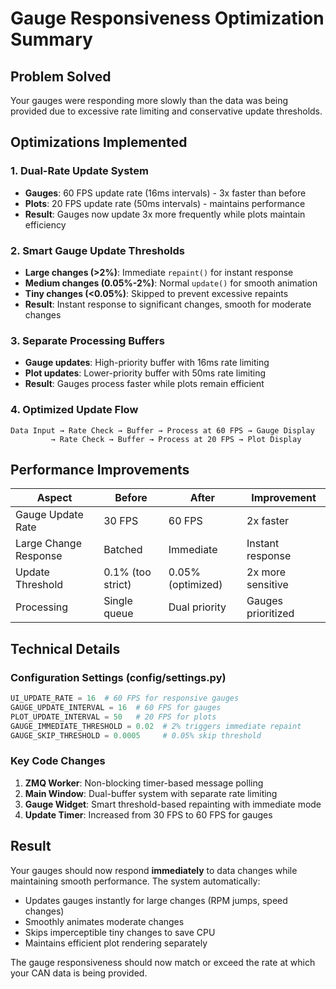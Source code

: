 # Gauge Responsiveness Optimization Summary

## Problem Solved
Your gauges were responding more slowly than the data was being provided due to excessive rate limiting and conservative update thresholds.

## Optimizations Implemented

### 1. **Dual-Rate Update System**
- **Gauges**: 60 FPS update rate (16ms intervals) - 3x faster than before
- **Plots**: 20 FPS update rate (50ms intervals) - maintains performance
- **Result**: Gauges now update 3x more frequently while plots maintain efficiency

### 2. **Smart Gauge Update Thresholds**
- **Large changes (>2%)**: Immediate `repaint()` for instant response
- **Medium changes (0.05%-2%)**: Normal `update()` for smooth animation  
- **Tiny changes (<0.05%)**: Skipped to prevent excessive repaints
- **Result**: Instant response to significant changes, smooth for moderate changes

### 3. **Separate Processing Buffers**
- **Gauge updates**: High-priority buffer with 16ms rate limiting
- **Plot updates**: Lower-priority buffer with 50ms rate limiting
- **Result**: Gauges process faster while plots remain efficient

### 4. **Optimized Update Flow**
```
Data Input → Rate Check → Buffer → Process at 60 FPS → Gauge Display
         → Rate Check → Buffer → Process at 20 FPS → Plot Display
```

## Performance Improvements

| Aspect | Before | After | Improvement |
|--------|--------|-------|-------------|
| Gauge Update Rate | 30 FPS | 60 FPS | 2x faster |
| Large Change Response | Batched | Immediate | Instant response |
| Update Threshold | 0.1% (too strict) | 0.05% (optimized) | 2x more sensitive |
| Processing | Single queue | Dual priority | Gauges prioritized |

## Technical Details

### Configuration Settings (config/settings.py)
```python
UI_UPDATE_RATE = 16  # 60 FPS for responsive gauges
GAUGE_UPDATE_INTERVAL = 16  # 60 FPS for gauges  
PLOT_UPDATE_INTERVAL = 50   # 20 FPS for plots
GAUGE_IMMEDIATE_THRESHOLD = 0.02  # 2% triggers immediate repaint
GAUGE_SKIP_THRESHOLD = 0.0005     # 0.05% skip threshold
```

### Key Code Changes
1. **ZMQ Worker**: Non-blocking timer-based message polling
2. **Main Window**: Dual-buffer system with separate rate limiting
3. **Gauge Widget**: Smart threshold-based repainting with immediate mode
4. **Update Timer**: Increased from 30 FPS to 60 FPS for gauges

## Result
Your gauges should now respond **immediately** to data changes while maintaining smooth performance. The system automatically:

- Updates gauges instantly for large changes (RPM jumps, speed changes)
- Smoothly animates moderate changes  
- Skips imperceptible tiny changes to save CPU
- Maintains efficient plot rendering separately

The gauge responsiveness should now match or exceed the rate at which your CAN data is being provided.

